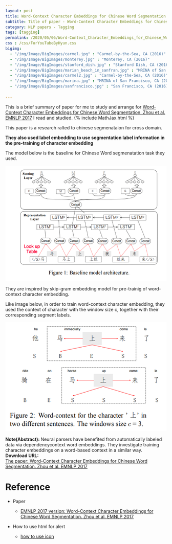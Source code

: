 ```yaml
---
layout: post
title: Word-Context Character Embeddings for Chinese Word Segmentation
subtitle: Title of paper - Word-Context Character Embeddings for Chinese Word Segmentation
category: NLP papers - Tagging
tags: [tagging]
permalink: /2020/05/06/Word-Context_Character_Embeddings_for_Chinese_Word_Segmentation/
css : /css/ForYouTubeByHyun.css
bigimg: 
  - "/img/Image/BigImages/carmel.jpg" : "Carmel-by-the-Sea, CA (2016)"
  - "/img/Image/BigImages/monterey.jpg" : "Monterey, CA (2016)"
  - "/img/Image/BigImages/stanford_dish.jpg" : "Stanford Dish, CA (2016)"
  - "/img/Image/BigImages/marian_beach_in_sanfran.jpg" : "MRINA of San Francisco, CA (2016)"
  - "/img/Image/BigImages/carmel2.jpg" : "Carmel-by-the-Sea, CA (2016)"
  - "/img/Image/BigImages/marina.jpg" : "MRINA of San Francisco, CA (2016)"
  - "/img/Image/BigImages/sanfrancisco.jpg" : "San Francisco, CA (2016)"
  
---
```


This is a brief summary of paper for me to study and arrange for [Word-Context Character Embeddings for Chinese Word Segmentation. Zhou et al. EMNLP 2017](https://www.aclweb.org/anthology/D17-1079/) I read and studied. 
{% include MathJax.html %}

This paper is a research ralted to chinese segmenataion for cross domain. 

**They also used label embedding to use segmentation label information in the pre-training of character embedding**

The model below is the baseline for Chinese Word segmenatation task they used.

![Zhou et al. EMNLP 2017](/img/Image/NaturalLanguageProcessing/NLPLabs/Paper_Investigation/Tagging/2020-05-06-Word-Context_Character_Embeddings_for_Chinese_Word_Segmentation/word-context_characte_embedding.PNG)

They are inspired by skip-gram embedding model for pre-trainig of word-context character embedding.

Like image below, in order to train word-context character embedding, they used the context of character with the window size c, together with their corresponding segment labels. 

![Zhou et al. EMNLP 2017](/img/Image/NaturalLanguageProcessing/NLPLabs/Paper_Investigation/Tagging/2020-05-06-Word-Context_Character_Embeddings_for_Chinese_Word_Segmentation/word_context.PNG)

<div class="alert alert-info" role="alert"><i class="fa fa-info-circle"></i> <b>Note(Abstract): </b>
Neural parsers have benefited from automatically labeled data via dependencycontext word embeddings. They investigate training character embeddings on a word-based context in a similar way.
</div>
    
<div class="alert alert-success" role="alert"><i class="fa fa-paperclip fa-lg"></i> <b>Download URL: </b><br>
  <a href="https://www.aclweb.org/anthology/D17-1079/">The paper: Word-Context Character Embeddings for Chinese Word Segmentation. Zhou et al. EMNLP 2017</a>
</div>

# Reference 

- Paper 
  - [EMNLP 2017 version: Word-Context Character Embeddings for Chinese Word Segmentation. Zhou et al. EMNLP 2017](https://www.aclweb.org/anthology/D17-1079/)
  
- How to use html for alert
  - [how to use icon](http://idratherbewriting.com/documentation-theme-jekyll/mydoc_icons.html)
    




























